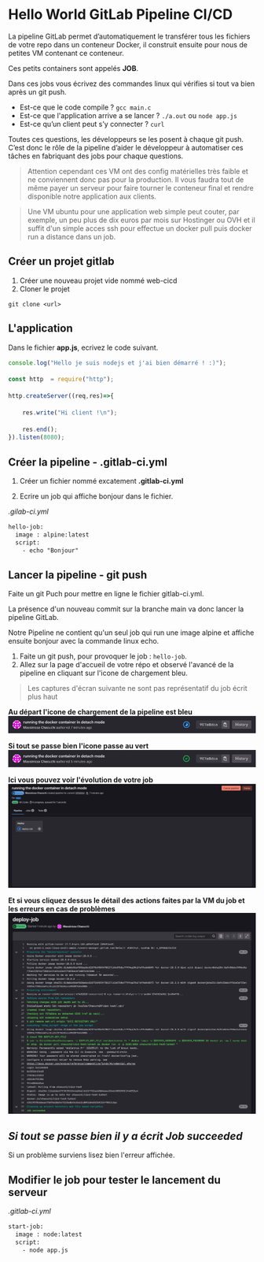 # Hello World GitLab Pipeline CI/CD

La pipeline GitLab permet d’automatiquement le transférer tous les fichiers de votre repo dans un conteneur Docker, il construit ensuite pour nous de petites VM contenant ce conteneur. 

Ces petits containers sont appelés **JOB**.

Dans ces jobs vous écrivez des commandes linux qui vérifies si tout va bien après un git push.

- Est-ce que le code compile ? `gcc main.c`
- Est-ce que l'application arrive a se lancer ? `./a.out` ou `node app.js`
- Est-ce qu’un client peut s’y connecter ? `curl`

Toutes ces questions, les développeurs se les posent à chaque git push. C’est donc le rôle de la pipeline d’aider le développeur à automatiser ces tâches en fabriquant des jobs pour chaque questions.

> Attention cependant ces VM ont des config matérielles très faible et ne conviennent donc pas pour la production. Il vous faudra tout de même payer un serveur pour faire tourner le conteneur final et rendre disponible notre application aux clients. 

> Une VM ubuntu pour une application web simple peut couter, par exemple, un peu plus de dix euros par mois sur Hostinger ou OVH et il suffit d'un simple acces ssh pour effectue un docker pull puis docker run a distance dans un job.

## Créer un projet gitlab

1. Créer une nouveau projet vide nommé web-cicd
2. Cloner le projet
```
git clone <url>
```

## L'application 

Dans le fichier **app.js**, ecrivez le code suivant.

```js
console.log("Hello je suis nodejs et j'ai bien démarré ! :)");

const http  = require("http");

http.createServer((req,res)=>{
    
    res.write("Hi client !\n");
    
    res.end();
}).listen(8080);
```

## Créer la pipeline - .gitlab-ci.yml

1. Créer un fichier nommé excatement **.gitlab-ci.yml**

2. Ecrire un job qui affiche bonjour dans le fichier.

*.gilab-ci.yml*
```
hello-job:
  image : alpine:latest
  script:
    - echo "Bonjour"
```

## Lancer la pipeline - git push
Faite un git Puch pour mettre en ligne le fichier gitlab-ci.yml.

La présence d'un nouveau commit sur la branche main va donc lancer la pipeline GitLab.

Notre Pipeline ne contient qu'un seul job qui run une image alpine et affiche ensuite bonjour avec la commande linux echo.

1. Faite un git push, pour provoquer le job : `hello-job`. 
2. Allez sur la page d'accueil de votre répo et observé l'avancé de la pipeline en cliquant sur l'icone de chargement bleu.

> Les captures d'écran suivante ne sont pas représentatif du job écrit plus haut

**Au départ l'icone de chargement de la pipeline est bleu**
![alt text](image-1.png)

**Si tout se passe bien l'icone passe au vert**
![alt text](image.png)

**Ici vous pouvez voir l'évolution de votre job**
![alt text](image-2.png)

**Et si vous cliquez dessus le détail des actions faites par la VM du job et les erreurs en cas de problèmes**
![alt text](image-3.png)

## *Si tout se passe bien il y a écrit Job succeeded*

Si un problème surviens lisez bien l'erreur affichée.


## Modifier le job pour tester le lancement du serveur

*.gitlab-ci.yml*
```
start-job:
  image : node:latest
  script:
    - node app.js
```